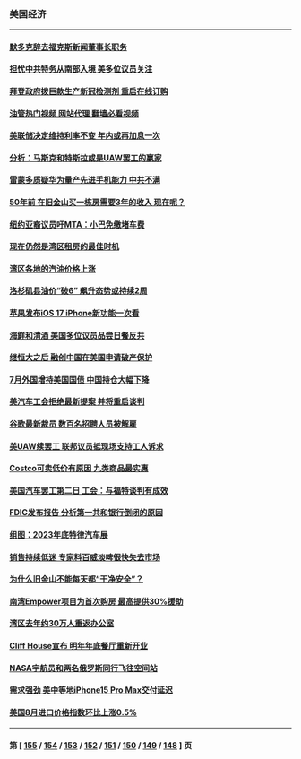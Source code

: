 ### 美国经济
---
#### [默多克辞去福克斯新闻董事长职务](../../pages/ncid1078158/n14078558.md?09220445) 
#### [担忧中共特务从南部入境 美多位议员关注](../../pages/ncid1078158/n14078532.md?09220445) 
#### [拜登政府拨巨款生产新冠检测剂 重启在线订购](../../pages/ncid1078158/n14078082.md?09220445) 
#### [油管热门视频 网站代理 翻墙必看视频](http://138.2.39.72:81/youtube.html?epic-marker?09220445)
#### [美联储决定维持利率不变 年内或再加息一次](../../pages/ncid1078158/n14078007.md?09220445) 
#### [分析：马斯克和特斯拉或是UAW罢工的赢家](../../pages/ncid1078158/n14077926.md?09220445) 
#### [雷蒙多质疑华为量产先进手机能力 中共不满](../../pages/ncid1078158/n14077863.md?09220445) 
#### [50年前 在旧金山买一栋房需要3年的收入 现在呢？](../../pages/ncid1078158/n14077543.md?09220445) 
#### [纽约亚裔议员吁MTA：小巴免缴堵车费](../../pages/ncid1078158/n14077392.md?09220445) 
#### [现在仍然是湾区租房的最佳时机](../../pages/ncid1078158/n14077371.md?09220445) 
#### [湾区各地的汽油价格上涨](../../pages/ncid1078158/n14077350.md?09220445) 
#### [洛杉矶县油价“破6” 飙升态势或持续2周](../../pages/ncid1078158/n14077257.md?09220445) 
#### [苹果发布iOS 17 iPhone新功能一次看](../../pages/ncid1078158/n14076851.md?09220445) 
#### [海鲜和清酒 美国多位议员品尝日餐反共](../../pages/ncid1078158/n14076981.md?09220445) 
#### [继恒大之后 融创中国在美国申请破产保护](../../pages/ncid1078158/n14076747.md?09220445) 
#### [7月外国增持美国国债 中国持仓大幅下降](../../pages/ncid1078158/n14076524.md?09220445) 
#### [美汽车工会拒绝最新提案 并将重启谈判](../../pages/ncid1078158/n14076377.md?09220445) 
#### [谷歌最新裁员 数百名招聘人员被解雇](../../pages/ncid1078158/n14076005.md?09220445) 
#### [美UAW续罢工 联邦议员抵现场支持工人诉求](../../pages/ncid1078158/n14075698.md?09220445) 
#### [Costco可卖低价有原因 九类商品最实惠](../../pages/ncid1078158/n14074023.md?09220445) 
#### [美国汽车罢工第二日 工会：与福特谈判有成效](../../pages/ncid1078158/n14075233.md?09220445) 
#### [FDIC发布报告 分析第一共和银行倒闭的原因](../../pages/ncid1078158/n14075208.md?09220445) 
#### [组图：2023年底特律汽车展](../../pages/ncid1078158/n14074884.md?09220445) 
#### [销售持续低迷 专家料百威淡啤很快失去市场](../../pages/ncid1078158/n14075005.md?09220445) 
#### [为什么旧金山不能每天都“干净安全”？](../../pages/ncid1078158/n14074933.md?09220445) 
#### [南湾Empower项目为首次购房 最高提供30%援助](../../pages/ncid1078158/n14074929.md?09220445) 
#### [湾区去年约30万人重返办公室](../../pages/ncid1078158/n14074921.md?09220445) 
#### [Cliff House宣布 明年年底餐厅重新开业](../../pages/ncid1078158/n14074870.md?09220445) 
#### [NASA宇航员和两名俄罗斯同行飞往空间站](../../pages/ncid1078158/n14074611.md?09220445) 
#### [需求强劲 美中等地iPhone15 Pro Max交付延迟](../../pages/ncid1078158/n14074640.md?09220445) 
#### [美国8月进口价格指数环比上涨0.5%](../../pages/ncid1078158/n14074628.md?09220445) 

---
#### 第 [ [155](./155.md?09220445) / [154](./154.md?09220445) / [153](./153.md?09220445) / [152](./152.md?09220445) / [151](./151.md?09220445) / [150](./150.md?09220445) / [149](./149.md?09220445) / [148](./148.md?09220445) ] 页
